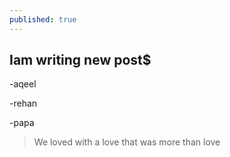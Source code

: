 ```yaml
---
published: true
---
```

## Iam writing new post$

-aqeel

-rehan

-papa

> We loved with a love that was more than love
